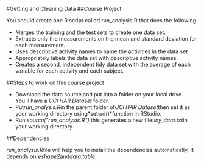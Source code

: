 #Getting and Cleaning Data
##Course Project

You should create one R script called run_analysis.R that does the following:

* Merges the training and the test sets to create one data set.
* Extracts only the measurements on the mean and standard deviation for each measurement.
* Uses descriptive activity names to name the activities in the data set
* Appropriately labels the data set with descriptive activity names.
* Creates a second, independent tidy data set with the average of each variable for each activity and each subject.

##Steps to work on this course project

* Download the data source and put into a folder on your local drive. You'll have a *UCI HAR Dataset* folder.
* Put*run_analysis.R*in the parent folder of*UCI HAR Dataset*then set it as your working directory using*setwd()*function in RStudio.
* Run *source("run_analysis.R")* this generates a new file*tiny_data.txt*in your working directory.

##Dependencies

*run_analysis.R*file will help you to install the dependencies automatically. It depends on*reshape2*and*data.table*.